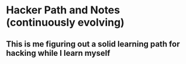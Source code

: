 # Hacker Path and Notes (continuously evolving)

## This is me figuring out a solid learning path for hacking while I learn myself
